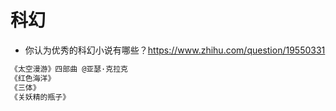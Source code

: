 # 科幻

- 你认为优秀的科幻小说有哪些？https://www.zhihu.com/question/19550331

```js
《太空漫游》四部曲 @亚瑟·克拉克
《红色海洋》
《三体》
《关妖精的瓶子》
```